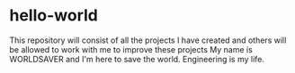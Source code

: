 # hello-world
This repository will consist of all the projects  I have created and others will be allowed to work with me to improve these projects
My name is WORLDSAVER and I'm here to save the world.
Engineering is my life.
